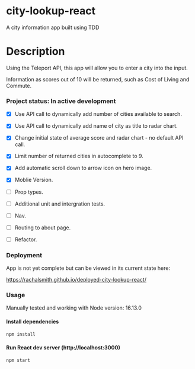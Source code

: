 # city-lookup-react

A city information app built using TDD 

# Description 

Using the Teleport API, this app will allow you to enter a city into the input.

Information as scores out of 10 will be returned, such as Cost of Living and Commute. 


### Project status: In active development
- [x] Use API call to dynamically add number of cities available to search.
- [x] Use API call to dynamically add name of city as title to radar chart.
- [x] Change initial state of average score and radar chart - no default API call.
- [x] Limit number of returned cities in autocomplete to 9. 
- [x] Add automatic scroll down to arrow icon on hero image. 
- [x] Moblie Version. 
- [ ] Prop types.
- [ ] Additional unit and intergration tests.  
- [ ] Nav. 
- [ ] Routing to about page. 

- [ ] Refactor.  

### Deployment

App is not yet complete but can be viewed in its current state here:  

https://rachalsmith.github.io/deployed-city-lookup-react/

### Usage

Manually tested and working with Node version: 16.13.0

#### Install dependencies

```bash
npm install
```
#### Run React dev server (http://localhost:3000)

```bash
npm start
```

